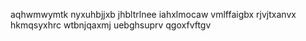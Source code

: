 aqhwmwymtk nyxuhbjjxb jhbltrlnee iahxlmocaw vmlffaigbx
rjvjtxanvx hkmqsyxhrc wtbnjqaxmj uebghsuprv qgoxfvftgv
